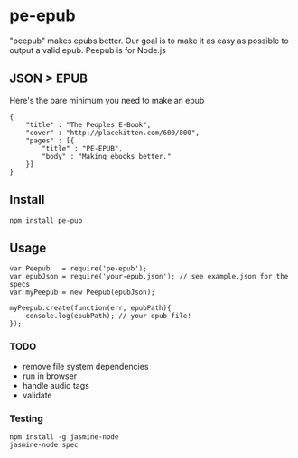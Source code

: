 # pe-epub

"peepub" makes epubs better.  Our goal is to make it as easy as possible to output a valid epub.  Peepub is for Node.js

## JSON > EPUB
Here's the bare minimum you need to make an epub

	{
		"title" : "The Peoples E-Book",
		"cover" : "http://placekitten.com/600/800",
		"pages" : [{
			"title" : "PE-EPUB",
			"body" : "Making ebooks better."
		}]
	}
	
## Install	
	npm install pe-pub
	
## Usage
	var Peepub   = require('pe-epub');
	var epubJson = require('your-epub.json'); // see example.json for the specs
	var myPeepub = new Peepub(epubJson);
	
	myPeepub.create(function(err, epubPath){
		console.log(epubPath); // your epub file!
	});

### TODO
* remove file system dependencies
* run in browser
* handle audio tags
* validate

### Testing
	npm install -g jasmine-node
	jasmine-node spec
